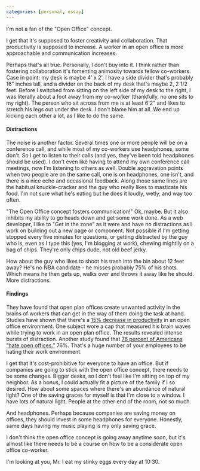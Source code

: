 ```yaml
---
categories: [personal, essay]
---
```


I'm not a fan of the "Open Office" concept.

I get that it's supposed to foster creativity and collaboration. That
productivity is supposed to increase. A worker in an open office is more
approachable and communication increases.

Perhaps that's all true. Personally, I don't buy into it. I think rather than
fostering collaboration it's fomenting animosity towards fellow co-workers. Case
in point: my desk is maybe 4' x 2'. I have a side divider that's probably 16"
inches tall, and a divider on the back of my desk that's maybe 2, 2 1/2 feet.
Before I switched from sitting on the left side of my desk to the right, I was
literally about a foot away from my co-worker (thankfully, no one sits to my
right). The person who sit across from me is at least 6'2" and likes to stretch
his legs out under the desk. I don't blame him at all. We end up kicking each
other a lot, as I like to do the same.

#### Distractions

The noise is another factor. Several times one or more people will be on a
conference call, and while most of my co-workers use headphones, some don't. So
I get to listen to their calls (and yes, they've been told headphones should be
used). I don't even like having to attend my own conference call meetings, now
I'm listening to others as well. Double aggravation points when two people are
on the same call, one is on headphones, one isn't, and there is a nice echo and
occasional feedback. Along those same lines are the habitual knuckle-cracker and
the guy who really likes to masticate his food. I'm not sure what he's eating
but he does it loudly, wetly, and way too often.

"The Open Office concept fosters communication!" Ok, maybe. But it also inhibits
my ability to go heads down and get some work done. As a web developer, I like
to "Get in the zone" as it were and have no distractions as I work on building
out a new page or component. Not possible if I'm getting stopped every five
minutes for questions, or getting distracted by the guy who is, even as I type
this (yes, I'm blogging at work), chewing mightily on a bag of chips. They're
only chips dude, not old beef jerky.

How about the guy who likes to shoot his trash into the bin about 12 feet away?
He's no NBA candidate - he misses probably 75% of his shots. Which means he then
gets up, walks over and throws it away like he should. More distractions.

#### Findings

They have found that open plan offices create unwanted activity in the brains of
workers that can get in the way of them doing the task at hand.
Studies have shown that there's a [15% decrease in productivity](https://www.telegraph.co.uk/news/health/8685938/Working-in-an-office-is-bad-for-your-brain.html) in an open office environment. One subject wore a cap that measured his brain waves while trying to work in an open plan office. The results revealed intense bursts of distraction. Another study found that [76 percent of Americans “hate open offices.”](https://www.ragan.com/report-u-s-workers-hate-open-office-spaces/) 76%. That's
a huge number of your employees to be hating their work environment.

I get that it's cost-prohibitive for everyone to have an office. But if
companies are going to stick with the open office concept, there needs to be
some changes. Bigger desks, so I don't feel like I'm sitting on top of
my neighbor. As a bonus, I could actually fit a picture of the family if I so
desired. How about some spaces where there's an abundance of natural light? One
of the saving graces for myself is that I'm close to a window. I have lots of
natural light. People at the other end of the room, not so much.

And headphones. Perhaps because companies are saving money on offices, they
should invest in some headphones for everyone. Honestly, same days having my
music playing is my only saving grace.

I don't think the open office concept is going away anytime soon, but it's
almost like there needs to be a course on how to be a considerate open office
co-worker.

I'm looking at you, Mr. I eat my stinky eggs every day at 10:30.
